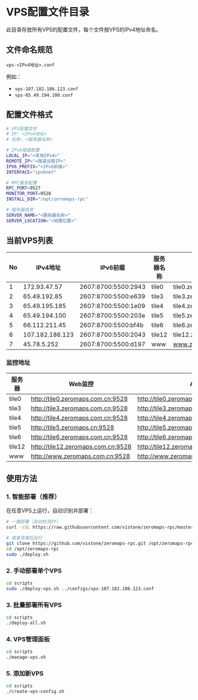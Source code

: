 # VPS配置文件目录

此目录存放所有VPS的配置文件，每个文件按VPS的IPv4地址命名。

## 文件命名规范

```
vps-<IPv4地址>.conf
```

例如：
- `vps-107.182.186.123.conf`
- `vps-65.49.194.100.conf`

## 配置文件格式

```bash
# VPS配置文件
# IP: <IPv4地址>
# 名称: <服务器名称>

# IPv6隧道配置
LOCAL_IP="<本地IPv4>"
REMOTE_IP="<隧道远程IP>"
IPV6_PREFIX="<IPv6前缀>"
INTERFACE="ipv6net"

# RPC服务配置
RPC_PORT=9527
MONITOR_PORT=9528
INSTALL_DIR="/opt/zeromaps-rpc"

# 服务器信息
SERVER_NAME="<服务器名称>"
SERVER_LOCATION="<地理位置>"
```

## 当前VPS列表

| No | IPv4地址 | IPv6前缀 | 服务器名称 | 域名 |
|----|---------|---------|-----------|------|
| 1 | 172.93.47.57 | 2607:8700:5500:2943 | tile0 | tile0.zeromaps.com.cn |
| 2 | 65.49.192.85 | 2607:8700:5500:e639 | tile3 | tile3.zeromaps.com.cn |
| 3 | 65.49.195.185 | 2607:8700:5500:1e09 | tile4 | tile4.zeromaps.com.cn |
| 4 | 65.49.194.100 | 2607:8700:5500:203e | tile5 | tile5.zeromaps.cn |
| 5 | 66.112.211.45 | 2607:8700:5500:bf4b | tile6 | tile6.zeromaps.com.cn |
| 6 | 107.182.186.123 | 2607:8700:5500:2043 | tile12 | tile12.zeromaps.com.cn |
| 7 | 45.78.5.252 | 2607:8700:5500:d197 | www | www.zeromaps.com.cn |

### 监控地址

| 服务器 | Web监控 | API统计 |
|-------|---------|---------|
| tile0 | http://tile0.zeromaps.com.cn:9528 | http://tile0.zeromaps.com.cn:9528/api/stats |
| tile3 | http://tile3.zeromaps.com.cn:9528 | http://tile3.zeromaps.com.cn:9528/api/stats |
| tile4 | http://tile4.zeromaps.com.cn:9528 | http://tile4.zeromaps.com.cn:9528/api/stats |
| tile5 | http://tile5.zeromaps.cn:9528 | http://tile5.zeromaps.cn:9528/api/stats |
| tile6 | http://tile6.zeromaps.com.cn:9528 | http://tile6.zeromaps.com.cn:9528/api/stats |
| tile12 | http://tile12.zeromaps.com.cn:9528 | http://tile12.zeromaps.com.cn:9528/api/stats |
| www | http://www.zeromaps.com.cn:9528 | http://www.zeromaps.com.cn:9528/api/stats |

## 使用方法

### 1. 智能部署（推荐）

在任意VPS上运行，自动识别并部署：

```bash
# 一键部署（自动检测IP）
curl -sSL https://raw.githubusercontent.com/vistone/zeromaps-rpc/master/deploy.sh | sudo bash

# 或者克隆后运行
git clone https://github.com/vistone/zeromaps-rpc.git /opt/zeromaps-rpc
cd /opt/zeromaps-rpc
sudo ./deploy.sh
```

### 2. 手动部署单个VPS

```bash
cd scripts
sudo ./deploy-vps.sh ../configs/vps-107.182.186.123.conf
```

### 3. 批量部署所有VPS

```bash
cd scripts
./deploy-all.sh
```

### 4. VPS管理面板

```bash
cd scripts
./manage-vps.sh
```

### 5. 添加新VPS

```bash
cd scripts
./create-vps-config.sh
```

